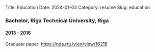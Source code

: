 Title: Education
Date: 2024-01-03
Category: resume
Slug: education

### Bachelor, Riga Technical University, Riga

#### 2013 - 2016

Graduate paper: <a href="https://nda.rtu.lv/en/view/16218" target="_blank">https://nda.rtu.lv/en/view/16218</a>
